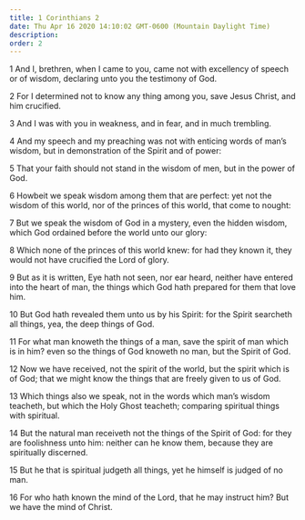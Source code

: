 ```yaml
---
title: 1 Corinthians 2
date: Thu Apr 16 2020 14:10:02 GMT-0600 (Mountain Daylight Time)
description: 
order: 2
---
```


<p>
  1 And I, brethren, when I came to you, came not with excellency of speech or
  of wisdom, declaring unto you the testimony of God.
</p>
<p>
  2 For I determined not to know any thing among you, save Jesus Christ, and him
  crucified.
</p>
<p>3 And I was with you in weakness, and in fear, and in much trembling.</p>
<p>
  4 And my speech and my preaching was not with enticing words of man&#x2019;s
  wisdom, but in demonstration of the Spirit and of power:
</p>
<p>
  5 That your faith should not stand in the wisdom of men, but in the power of
  God.
</p>
<p>
  6 Howbeit we speak wisdom among them that are perfect: yet not the wisdom of
  this world, nor of the princes of this world, that come to nought:
</p>
<p>
  7 But we speak the wisdom of God in a mystery, even the hidden wisdom, which
  God ordained before the world unto our glory:
</p>
<p>
  8 Which none of the princes of this world knew: for had they known it, they
  would not have crucified the Lord of glory.
</p>
<p>
  9 But as it is written, Eye hath not seen, nor ear heard, neither have entered
  into the heart of man, the things which God hath prepared for them that love
  him.
</p>
<p>
  10 But God hath revealed them unto us by his Spirit: for the Spirit searcheth
  all things, yea, the deep things of God.
</p>
<p>
  11 For what man knoweth the things of a man, save the spirit of man which is
  in him? even so the things of God knoweth no man, but the Spirit of God.
</p>
<p>
  12 Now we have received, not the spirit of the world, but the spirit which is
  of God; that we might know the things that are freely given to us of God.
</p>
<p>
  13 Which things also we speak, not in the words which man&#x2019;s wisdom
  teacheth, but which the Holy Ghost teacheth; comparing spiritual things with
  spiritual.
</p>
<p>
  14 But the natural man receiveth not the things of the Spirit of God: for they
  are foolishness unto him: neither can he know them, because they are
  spiritually discerned.
</p>
<p>
  15 But he that is spiritual judgeth all things, yet he himself is judged of no
  man.
</p>
<p>
  16 For who hath known the mind of the Lord, that he may instruct him? But we
  have the mind of Christ.
</p>
